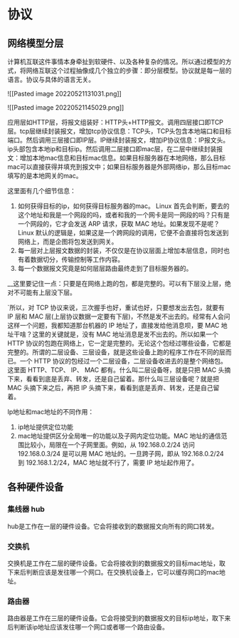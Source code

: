 # 协议 
## 网络模型分层
计算机互联这件事情本身牵扯到软硬件、以及各种复杂的情况。所以通过模型的方式，将网络互联这个过程抽像成几个独立的步骤：即分层模型。协议就是每一层的语言。协议与具体的语言无关。

![[Pasted image 20220521131031.png]]



![[Pasted image 20220521145029.png]]

应用层如HTTP层，将报文组装好：HTTP头+HTTP报文。调用四层接口即TCP层。tcp层继续封装报文，增加tcp协议信息：TCP头，TCP头包含本地端口和目标端口。然后调用三层接口即IP层。IP继续封装报文，增加iP协议信息：IP报文头。ip头部包含本地ip和目标ip。然后调用二层接口即mac层，在二层中继续封装报文：增加本地mac信息和目标mac信息。如果目标服务器在本地网络，那么目标mac可以直接获得并填充到报文中；如果目标服务器是外部网络ip，那么目标mac填写的是本地网关的mac。

这里面有几个细节信息：
1. 如何获得目标的ip，如何获得目标服务器的mac。
	Linux 首先会判断，要去的这个地址和我是一个网段的吗，或者和我的一个网卡是同一网段的吗？只有是一个网段的，它才会发送 ARP 请求，获取 MAC 地址。如果发现不是呢？Linux 默认的逻辑是，如果这是一个跨网段的调用，它便不会直接将包发送到网络上，而是企图将包发送到网关。
1. 每一层对上层报文数据的封装，不仅仅是在协议层面上增加本层信息，同时也有着数据切分，传输控制等工作内容。
2. 每一个数据报文究竟是如何层层路由最终走到了目标服务器的。



__这里要记住一点：只要是在网络上跑的包，都是完整的。可以有下层没上层，绝对不可能有上层没下层。

`所以，对 TCP 协议来说，三次握手也好，重试也好，只要想发出去包，就要有 IP 层和 MAC 层(上层协议数据一定要有下层)，不然是发不出去的。经常有人会问这样一个问题，我都知道那台机器的 IP 地址了，直接发给他消息呗，要 MAC 地址干啥？这里的关键就是，没有 MAC 地址消息是发不出去的。所以如果一个 HTTP 协议的包跑在网络上，它一定是完整的。无论这个包经过哪些设备，它都是完整的。所谓的二层设备、三层设备，就是这些设备上跑的程序工作在不同的层而已。一个 HTTP 协议的包经过一个二层设备，二层设备收进去的是整个网络包。这里面 HTTP、TCP、 IP、 MAC 都有。什么叫二层设备呀，就是只把 MAC 头摘下来，看看到底是丢弃、转发，还是自己留着。那什么叫三层设备呢？就是把 MAC 头摘下来之后，再把 IP 头摘下来，看看到底是丢弃、转发，还是自己留着。

Ip地址和mac地址的不同作用： 
1. ip地址提供定位功能 
2. mac地址提供区分全局唯一的功能以及子网内定位功能。MAC 地址的通信范围比较小，局限在一个子网里面。例如，从 192.168.0.2/24 访问 192.168.0.3/24 是可以用 MAC 地址的。一旦跨子网，即从 192.168.0.2/24 到 192.168.1.2/24，MAC 地址就不行了，需要 IP 地址起作用了。


## 各种硬件设备
### 集线器 hub
hub是工作在一层的硬件设备。它会将接收到的数据报文向所有的网口转发。

### 交换机
交换机是工作在二层的硬件设备。它会将接收到的数据报文的目标mac地址，取下来后判断应该是发往哪一个网口。在交换机设备上，它可以缓存网口的mac地址。

### 路由器
路由器是工作在三层的硬件设备。它会将接受到的数据报文的目标ip地址，取下来后判断该ip地址应该发往哪一个网口或者哪一个路由设备。

